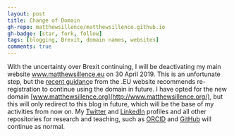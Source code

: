 ```yaml
---
layout: post
title: Change of Domain
gh-repo: matthewsillence/matthewsillence.github.io
gh-badge: [star, fork, follow]
tags: [blogging, Brexit, domain names, websites]
comments: true
---
```

With the uncertainty over Brexit continuing, I will be deactivating my main website www.matthewsillence.eu on 30 April 2019. This is an unfortunate step, but the [recent guidanc](https://eurid.eu/en/register-a-eu-domain/brexit-notice/)e from the .EU website recommends re-registration to continue using the domain in future. I have opted for the new domain [www.matthewsillence.org](http://www.matthewsillence.org/), but this will only redirect to this blog in future, which will be the base of my activities from now on. My [Twitter](https://twitter.com/msill1?lang=en) and [LinkedIn](https://www.linkedin.com/in/matthewsillence) profiles and all other repositories for research and teaching, such as [ORCID](https://orcid.org/0000-0002-2588-8603) and [GitHub](https://github.com/matthewsillence) will continue as normal.
